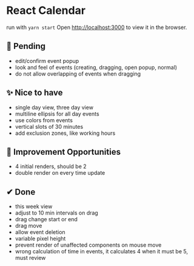 # React Calendar

run with `yarn start`
Open [http://localhost:3000](http://localhost:3000) to view it in the browser.

## 🚨 Pending

- edit/confirm event popup
- look and feel of events (creating, dragging, open popup, normal)
- do not allow overlapping of events when dragging

## ✨ Nice to have

- single day view, three day view
- multiline ellipsis for all day events
- use colors from events
- vertical slots of 30 minutes
- add exclusion zones, like working hours

## 🚀 Improvement Opportunities

- 4 initial renders, should be 2
- double render on every time update

## ✔ Done

- this week view
- adjust to 10 min intervals on drag
- drag change start or end
- drag move
- allow event deletion
- variable pixel height
- prevent render of unaffected components on mouse move
- wrong calculation of time in events, it calculates 4 when it must be 5, must review
